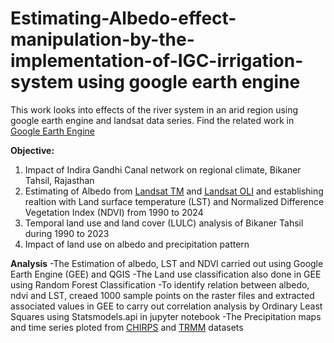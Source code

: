 # Estimating-Albedo-effect-manipulation-by-the-implementation-of-IGC-irrigation-system using google earth engine
This work looks into effects of the river system in an arid region using google earth engine and landsat data series.
Find the related work in [Google Earth Engine]()

**Objective:**
1. Impact of Indira Gandhi Canal network on regional climate, Bikaner Tahsil, Rajasthan
2. Estimating of Albedo from [Landsat TM](https://developers.google.com/earth-engine/datasets/catalog/LANDSAT_LT05_C02_T1_L2) and [Landsat OLI](https://developers.google.com/earth-engine/datasets/catalog/LANDSAT_LC08_C02_T1_L2) and establishing realtion with Land surface temperature (LST) and Normalized Difference Vegetation Index (NDVI) from 1990 to 2024
3. Temporal land use and land cover (LULC) analysis of Bikaner Tahsil during 1990 to 2023
4. Impact of land use on albedo and precipitation pattern 

**Analysis**
-The Estimation of albedo, LST and NDVI carried out using Google Earth Engine (GEE) and QGIS
-The Land use classification also done in GEE using Random Forest Classification 
-To identify relation between albedo, ndvi and LST, creaed 1000 sample points on the raster files and extracted associated values in GEE to carry out correlation analysis by Ordinary Least Squares using Statsmodels.api in jupyter notebook
-The Precipitation maps and time series ploted from [CHIRPS](https://developers.google.com/earth-engine/datasets/catalog/UCSB-CHG_CHIRPS_PENTAD) and [TRMM](https://developers.google.com/earth-engine/datasets/catalog/TRMM_3B43V7) datasets
